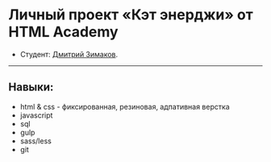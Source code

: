 # Личный проект «Кэт энерджи» от HTML Academy

* Студент: [Дмитрий Зимаков](https://htmlacademy.ru/profile/id849345).

---

## Навыки:

- html & css - фиксированная, резиновая, адпативная верстка
- javascript
- sql
- gulp
- sass/less
- git
